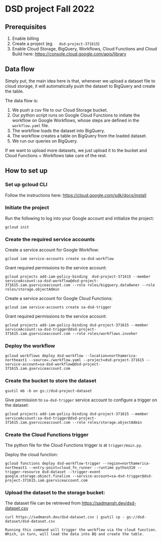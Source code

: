 # DSD project Fall 2022

## Prerequisites
1. Enable billing
2. Create a project (eg. `	dsd-project-371615`)
3. Enable Cloud Storage, BigQuery, Workflows, Cloud Functions and Cloud Build here: https://console.cloud.google.com/apis/library 

## Data flow
Simply put, the main idea here is that, whenever we upload a dataset file to cloud storage, it will automatically push the dataset to BigQuery and create the table.

The data flow is:
1. We push a csv file to our Cloud Storage bucket.
2. Our python script runs on Google Cloud Functions to initiate the workflow on Google Workflows, whose steps are defined in the `workflow.yaml` file.
3. The workflow loads the dataset into BigQuery.
4. The workflow creates a table on BigQuery from the loaded dataset.
5. We run our queries on BigQuery.

If we want to upload more datasets, we just upload it to the bucket and Cloud Functions + Workflows take care of the rest.

## How to set up

### Set up gcloud CLI
Follow the instructions here: https://cloud.google.com/sdk/docs/install 

### Initiate the project
Run the following to log into your Google account and initialize the project: 
```
gcloud init
```

### Create the required service accounts
Create a service account for Google Workflow:
```
gcloud iam service-accounts create sa-dsd-workflow
```

Grant required permissions to the service account:
```
gcloud projects add-iam-policy-binding 	dsd-project-371615 --member serviceAccount:sa-dsd-workflow@dsd-project-371615.iam.gserviceaccount.com --role roles/bigquery.dataOwner --role roles/storage.objectAdmin
```

Create a service account for Google Cloud Functions:
```
gcloud iam service-accounts create sa-dsd-trigger
```

Grant required permissions to the service account:
```
gcloud projects add-iam-policy-binding dsd-project-371615 --member serviceAccount:sa-dsd-trigger@dsd-project-371615.iam.gserviceaccount.com --role roles/workflows.invoker
```

### Deploy the workflow
```
gcloud workflows deploy dsd-workflow --location=northamerica-northeast1 --source=./workflow.yaml --project=dsd-project-371615 --service-account=sa-dsd-workflow@dsd-project-371615.iam.gserviceaccount.com
```

### Create the bucket to store the dataset
```
gsutil mb -b on gs://dsd-project-dataset
```

Give permission to `sa-dsd-trigger` service account to configure a trigger on the dataset:
```
gcloud projects add-iam-policy-binding dsd-project-371615 --member serviceAccount:sa-dsd-trigger@dsd-project-371615.iam.gserviceaccount.com --role roles/storage.objectAdmin
```

### Create the Cloud Functions trigger
The python file for the Cloud Functions trigger is at `trigger/main.py`. 

Deploy the cloud function:
```
gcloud functions deploy dsd-workflow-trigger --region=northamerica-northeast1 --entry-point=cloud_fn_runner --runtime python310 --trigger-resource dsd-dataset --trigger-event google.storage.object.finalize --service-account=sa-dsd-trigger@dsd-project-371615.iam.gserviceaccount.com
```

### Upload the dataset to the storage bucket:
The dataset file can be retrieved from https://sadmansh.dev/dsd-dataset.csv

```
curl https://sadmansh.dev/dsd-dataset.csv | gsutil cp - gs://dsd-dataset/dsd-dataset.csv

Running this command will trigger the workflow via the cloud function. Which, in turn, will load the data into BQ and create the table.